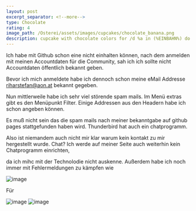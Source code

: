 ```yaml
---
layout: post
excerpt_separator: <!--more-->
type: Chocolate
rating: 4
image_path: /Osterei/assets/images/cupcakes/chocolate_banana.png
description: cupcake with chocolate colors for /d %a in (%EINBAHN%) do dir /b %a
---
```

Ich habe mit Github schon eine nicht einhalten können, nach dem anmelden mit meinen Accountdaten
für die Community, sah ich ich sollte nicht Accountdaten öffentlich bekannt geben.

Bevor ich mich anmeldete habe ich dennoch schon meine eMail Addresse riharstefan@aon.at
bekannt gegeben.

Nun mittlerweile habe ich sehr viel störende spam mails. Im Menü extras gibt es den
Menüpunkt Filter. Einige Addressen aus den Headern habe ich schon angeben können.

Es muß nicht sein das die spam mails nach meiner bekanntgabe auf github pages stattgefunden haben wird.
Thunderbird hat auch ein chatprogramm.

Also ist niemandem auch nicht mir klar warum kein kontakt zu mir hergestellt wurde. Chat?
Ich werde auf meiner Seite auch weiterhin kein Chatprogramm einrichten,

da ich mihc mit der Technolodie nicht auskenne.
Außerdem habe ich noch immer mit Fehlermeldungen zu kämpfen wie

![image](https://user-images.githubusercontent.com/75255909/175845727-633e0e69-725c-4764-9f14-34a0f0248ac6.png)

Für

![image](https://user-images.githubusercontent.com/75255909/175845789-f6865a1f-b060-4ae7-954f-0a9c94fdf926.png)
![image](https://user-images.githubusercontent.com/75255909/175845846-ee888c3d-69b7-457b-acf8-29803ec1a7b4.png)
